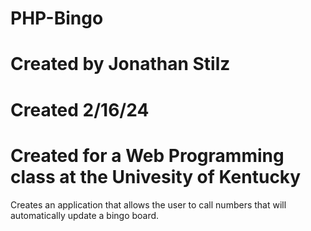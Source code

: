 # PHP-Bingo
# Created by Jonathan Stilz
# Created 2/16/24
# Created for a Web Programming class at the Univesity of Kentucky
Creates an application that allows the user to call numbers that will automatically update a bingo board.  

